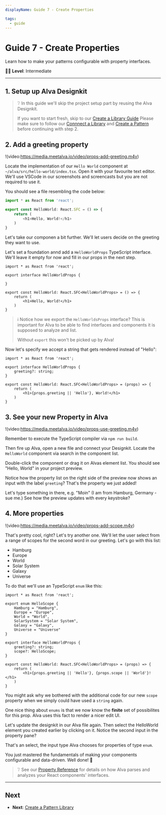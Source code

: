 ```yaml
---
displayName: Guide 7 - Create Properties

tags:
  - guide
---
```


# Guide 7 - Create Properties

 Learn how to make your patterns configurable with property interfaces.

:woman_student: **Level**: Intermediate

---

## 1. Setup up Alva Designkit

> ❔
> In this guide we'll skip the project setup
> part by reusing the Alva Designkit. 
>
> If you want to start fresh, skip to our [Create a Library Guide](./create-library.md)
Please make sure to follow our [Connnect a Library](./library) and [Create a Pattern](./create-pattern) before 
continuing with step 2.

## 2. Add a greeting property

!(video:https://media.meetalva.io/video/props-add-greeting.m4v)

Locate the implementation of our `Hello World` component at `~/alva/src/hello-world/index.tsx`.
Open it with your favourite text editor. We'll use VSCode in our screenshots and screencasts but 
you are not required to use it.

You should see a file resembling the code below:

```ts
import * as React from 'react';

export const HelloWorld: React.SFC = () => {
	return (
		<h1>Hello, World!</h1>
	)
}
```

Let's take our componen a bit further. We'll let users
decide on the greeting they want to use.

Let's set a foundation annd add a `HelloWorldProps` TypeScript interface.
We'll leave it empty for now and fill in our props in the next step.

```ts{3-5,7}
import * as React from 'react';

export interface HelloWorldProps {

}

export const HelloWorld: React.SFC<HelloWorldProps> = () => {
	return (
		<h1>Hello, World!</h1>
	)
}
```

> ℹ️
> Notice how we export the `HelloWorldsProps` interface?
> This is important for Alva to be able to find interfaces 
> and components it is supposed to analyze and list. 
> 
> Without `export` this won't be picked up by Alva!

Now let's specify we accept a string that gets rendered instead 
of "Hello":

```ts{4,9}
import * as React from 'react';

export interface HelloWorldProps {
	greeting?: string; 
}

export const HelloWorld: React.SFC<HelloWorldProps> = (props) => {
	return (
		<h1>{props.greeting || 'Hello'}, World!</h1>
	)
}
```

## 3. See your new Property in Alva

!(video:https://media.meetalva.io/video/props-use-greeting.m4v)

Remember to execute the TypeScript compiler via `npm run build`.

Then fire up Alva, open a new file and connect your Designkit.
Locate the `HelloWorld` component via search in the component list.

Double-click the component or drag it on Alvas element list. You should 
see "Hello, World" in your project preview.

Notice how the property list on the right side of the preview now 
shows an input with the label `greeting`? That's the property we just added!

Let's type something in there, e.g. "Moin" (I am from Hamburg, Germany - sue me.)
See how the preview updates with every keystroke? 

## 4. More properties

!(video:https://media.meetalva.io/video/props-add-scope.m4v)

That's pretty cool, right? Let's try another one. We'll let the user
select from a range of scopes for the second word in our greeting. 
Let's go with this list:

* Hamburg
* Europe
* World
* Solar System
* Galaxy
* Universe

To do that we'll use an TypeScript `enum` like this:

```ts{3-10,14,19}
import * as React from 'react';

export enum HelloScope {
	Hamburg = "Hamburg",
	Europe = "Europe",
	World = "World",
	SolarSystem = "Solar System",
	Galaxy = "Galaxy",
	Universe = "Universe"
}

export interface HelloWorldProps {
	greeting?: string; 
	scope?: HelloScope;
}

export const HelloWorld: React.SFC<HelloWorldProps> = (props) => {
	return (
		<h1>{props.greeting || 'Hello'}, {props.scope || 'World'}!</h1>
	)
}
```

You might ask why we bothered with the additional code for our new `scope` property when we simply could have 
used a `string` again. 

One nice thing about `enums` is that we now know the **finite**
set of possibilites for this prop. Alva uses this fact to render a nicer edit UI.

Let's update the designkit in our Alva file again. Then select the HelloWorld element
you created earlier by clicking on it. Notice the second input in the property pane?

That's an select, the input type Alva chooses for properties of type `enum`.

You just mastered the fundamentals of making your components configurable and data-driven. Well done! :clap:

> ❔
> See our [Property Reference](../references/properties) for details on how Alva parses and
analyzes your React components' interfaces.

---

## Next

* **Next**: [Create a Pattern Library](./doc/docs/guides/create-library?guides-enabled=true)
